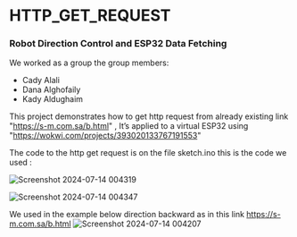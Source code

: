 # HTTP_GET_REQUEST
### Robot Direction Control and ESP32 Data Fetching

We worked as a group
the group members:
- Cady Alali
- Dana Alghofaily
- Kady Aldughaim


This project demonstrates how to get http request from already existing link 
"https://s-m.com.sa/b.html" ,
It’s applied to a virtual ESP32 using "https://wokwi.com/projects/393020133767191553"

The code to the http get request is on the file sketch.ino 
this is the code we used :

![Screenshot 2024-07-14 004319](https://github.com/user-attachments/assets/08e9afd2-024f-4c7e-8003-5f34f1f030f9)


![Screenshot 2024-07-14 004347](https://github.com/user-attachments/assets/5a5c51df-6d80-45e5-b062-1829a5170226)


We used in the example below 
direction backward as in this link 
https://s-m.com.sa/b.html
![Screenshot 2024-07-14 004207](https://github.com/user-attachments/assets/ed7265f9-d4a3-406b-a1e6-a412775e0a6d)





